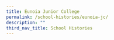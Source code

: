 ```yaml
---
title: Eunoia Junior College
permalink: /school-histories/eunoia-jc/
description: ""
third_nav_title: School Histories
---
```

